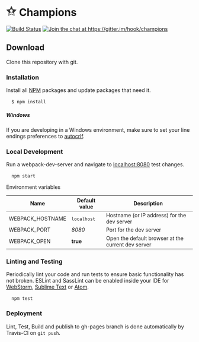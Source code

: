 # [<img src="dev/images/icon.png" width="28" height="28" alt="Icon">](#-champions) Champions

[<img src="https://travis-ci.com/hook/champions.svg?branch=master" alt="Build Status">](https://travis-ci.org/hook/champions)
[<img src="https://img.shields.io/gitter/room/hook/champions.svg" alt="Join the chat at https://gitter.im/hook/champions">](https://gitter.im/hook/champions?utm_source=badge&utm_medium=badge&utm_campaign=pr-badge&utm_content=badge)

## Download

  Clone this repository with git.

### Installation

  Install all [NPM](https://www.npmjs.com/) packages and update packages that need it.

```
  $ npm install
```

##### Windows

If you are developing in a Windows environment, make sure to set your line endings preferences
to [autocrlf](https://help.github.com/articles/dealing-with-line-endings/).

### Local Development

  Run a webpack-dev-server and navigate to [localhost:8080](http://localhost:8080) test changes.

```
  npm start
```

Environment variables

| Name | Default value | Description |
| -- | -- | -- |
| WEBPACK_HOSTNAME | `localhost` | Hostname (or IP address) for the dev server |
| WEBPACK_PORT | *8080* | Port for the dev server |
| WEBPACK_OPEN | **true** | Open the default browser at the current dev server |

### Linting and Testing

  Periodically lint your code and run tests to ensure basic functionality has not broken.
  ESLint and SassLint can be enabled inside your IDE for
  [WebStorm](//www.jetbrains.com/webstorm),
  [Sublime Text](//www.sublimetext.com) or
  [Atom](//atom.io).

```
  npm test
```

### Deployment

  Lint, Test, Build and publish to gh-pages branch is done automatically by Travis-CI on `git push`.
